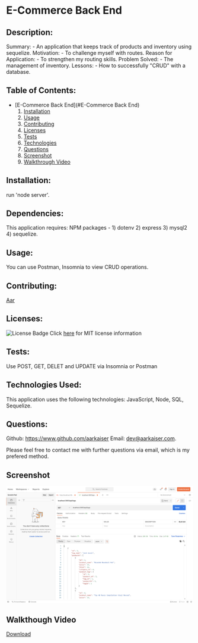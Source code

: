 
# E-Commerce Back End
          
## Description:

Summary: - An application that keeps track of products and inventory using sequelize.
Motivation: - To challenge myself with routes.
Reason for Application: - To strengthen my routing skills.
Problem Solved: - The management of inventory.
Lessons: - How to successfully "CRUD" with a database.

## Table of Contents:
- [E-Commerce Back End](#E-Commerce Back End)
  1. [Installation](#installation)
  2. [Usage](#usage)
  3. [Contributing](#contributing)
  4. [Licenses](#licenses)
  5. [Tests](#tests)
  6. [Technologies](#technologies)
  7. [Questions](#questions)
  8. [Screenshot](#screenshot)
  8. [Walkthrough Video](#walkthrough-video)

## Installation: 

run 'node server'.

## Dependencies:

This application requires: NPM packages - 1) dotenv 2) express 3) mysql2 4) sequelize.

## Usage: 

You can use Postman, Insomnia to view CRUD operations.

## Contributing:

[Aar](https://www.github.com/aarkaiser)


## Licenses:

![License Badge](https://img.shields.io/badge/mit-license-blue)
Click [here](https://choosealicense.com/licenses/mit) for MIT license information


## Tests:

Use POST, GET, DELET and UPDATE via Insomnia or Postman

## Technologies Used: 

This application uses the following technologies: JavaScript, Node, SQL, Sequelize.

## Questions:

Github: https://www.github.com/aarkaiser
Email: dev@aarkaiser.com.

Please feel free to contact me with further questions via email, which is my prefered method.

## Screenshot
![Screenshot](https://raw.githubusercontent.com/AarKaiser/ecommerce_backend/main/assets/images/screenshot.png)

## Walkthough Video
    
[Download](https://github.com/AarKaiser/ecommerce_backend/blob/main/assets/video/walkthrough.mp4?raw=true)

